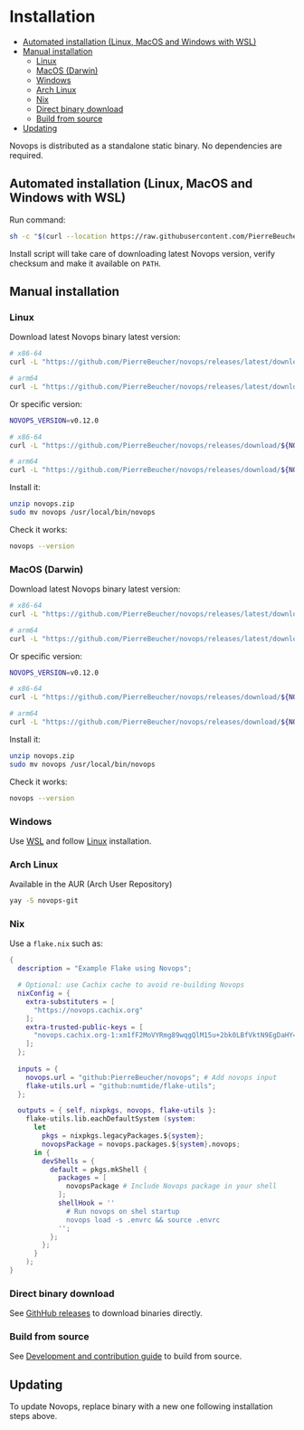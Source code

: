 # Installation

- [Automated installation (Linux, MacOS and Windows with WSL)](#automated-installation-linux-macos-and-windows-with-wsl)
- [Manual installation](#manual-installation)
  - [Linux](#linux)
  - [MacOS (Darwin)](#macos-darwin)
  - [Windows](#windows)
  - [Arch Linux](#arch-linux)
  - [Nix](#nix)
  - [Direct binary download](#direct-binary-download)
  - [Build from source](#build-from-source)
- [Updating](#updating)

Novops is distributed as a standalone static binary. No dependencies are required.

## Automated installation (Linux, MacOS and Windows with WSL)

Run command:

```sh
sh -c "$(curl --location https://raw.githubusercontent.com/PierreBeucher/novops/main/install.sh)"
```

Install script will take care of downloading latest Novops version, verify checksum and make it available on `PATH`.

## Manual installation

### Linux

Download latest Novops binary latest version:

```sh
# x86-64
curl -L "https://github.com/PierreBeucher/novops/releases/latest/download/novops_linux_x86_64.zip" -o novops.zip

# arm64
curl -L "https://github.com/PierreBeucher/novops/releases/latest/download/novops_linux_aarch64.zip" -o novops.zip
```

Or specific version:

```sh
NOVOPS_VERSION=v0.12.0

# x86-64
curl -L "https://github.com/PierreBeucher/novops/releases/download/${NOVOPS_VERSION}/novops_linux_x86_64.zip" -o novops.zip

# arm64
curl -L "https://github.com/PierreBeucher/novops/releases/download/${NOVOPS_VERSION}/novops_linux_aarch64.zip" -o novops.zip
```

Install it:

```sh
unzip novops.zip
sudo mv novops /usr/local/bin/novops
```

Check it works:

```sh
novops --version
```

### MacOS (Darwin)

Download latest Novops binary latest version:

```sh
# x86-64
curl -L "https://github.com/PierreBeucher/novops/releases/latest/download/novops_macos_x86_64.zip" -o novops.zip

# arm64
curl -L "https://github.com/PierreBeucher/novops/releases/latest/download/novops_macos_aarch64.zip" -o novops.zip
```

Or specific version:

```sh
NOVOPS_VERSION=v0.12.0

# x86-64
curl -L "https://github.com/PierreBeucher/novops/releases/download/${NOVOPS_VERSION}/novops_macos_x86_64.zip" -o novops.zip

# arm64
curl -L "https://github.com/PierreBeucher/novops/releases/download/${NOVOPS_VERSION}/novops_macos_aarch64.zip" -o novops.zip
```

Install it:

```sh
unzip novops.zip
sudo mv novops /usr/local/bin/novops
```

Check it works:

```sh
novops --version
```

### Windows

Use [WSL](https://learn.microsoft.com/en-us/windows/wsl/install) and follow [Linux](#linux) installation.

### Arch Linux

Available in the AUR (Arch User Repository)

```sh
yay -S novops-git
```

### Nix

Use a `flake.nix` such as:

```nix
{
  description = "Example Flake using Novops";

  # Optional: use Cachix cache to avoid re-building Novops
  nixConfig = {
    extra-substituters = [
      "https://novops.cachix.org"
    ];
    extra-trusted-public-keys = [
      "novops.cachix.org-1:xm1fF2MoVYRmg89wqgQlM15u+2bk0LBfVktN9EgDaHY="
    ];
  };
    
  inputs = {
    novops.url = "github:PierreBeucher/novops"; # Add novops input
    flake-utils.url = "github:numtide/flake-utils";
  };

  outputs = { self, nixpkgs, novops, flake-utils }:
    flake-utils.lib.eachDefaultSystem (system:
      let
        pkgs = nixpkgs.legacyPackages.${system};
        novopsPackage = novops.packages.${system}.novops;
      in {
        devShells = {
          default = pkgs.mkShell {
            packages = [
              novopsPackage # Include Novops package in your shell
            ];
            shellHook = ''
              # Run novops on shel startup
              novops load -s .envrc && source .envrc
            '';
          };
        };
      }
    );
}
```

### Direct binary download

See [GithHub releases](https://github.com/PierreBeucher/novops/releases) to download binaries directly.

### Build from source

See [Development and contribution guide](contributing/development.md) to build from source.

## Updating

To update Novops, replace binary with a new one following installation steps above.
